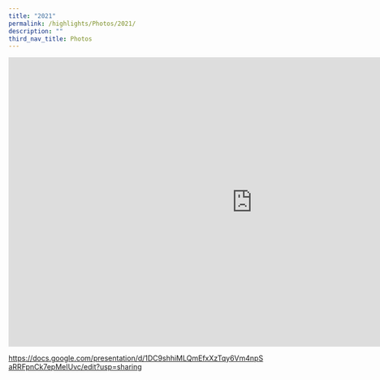 ```yaml
---
title: "2021"
permalink: /highlights/Photos/2021/
description: ""
third_nav_title: Photos
---
```

<a href="https://lh6.googleusercontent.com/4kBni6jyT_8090_LmyUcJXCiRu5WF9bcs1qcIsnmBdwi8Dx90SbmC1utDIHWh_RpNq1zgkUtbXkxkWFBCx9Ky-0-ZPHOTmGXWXm1RHLjEk0lfNGui9pJPTHQxKl2rcKkF8-ktgpR5oLYMZvmglG1yJppsQ=s2048"></a>

<iframe src="https://docs.google.com/presentation/d/e/2PACX-1vQOveabjVV6ibOrU3AQQyrY3GOCyG0fQRRcW2xzPNQXOyWVc0JeCGNZdsyfthQ7876IngNf6uZM9wnm/embed?start=false&amp;loop=false&amp;delayms=3000" frameborder="0" width="960" height="569" allowfullscreen="true"></iframe>

https://docs.google.com/presentation/d/1DC9shhiMLQmEfxXzTqy6Vm4npSaRRFpnCk7epMeIUvc/edit?usp=sharing